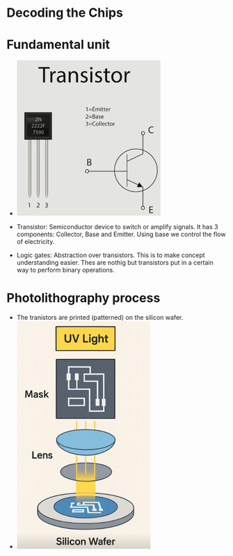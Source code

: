# Decoding the Chips

# Fundamental unit

- ![Transistor](./transistor.png)
- Transistor: Semiconductor device to switch or amplify signals. 
              It has 3 components: Collector, Base and Emitter.
              Using base we control the flow of electricity.
              

- Logic gates: Abstraction over transistors. This is to make concept understanding easier.
               Thes are nothig but transistors put in a certain way to perform binary operations.
 

# Photolithography process

- The tranistors are printed (patterned) on the silicon wafer.
- ![Photolithography process](./photo-lithography-process.png)